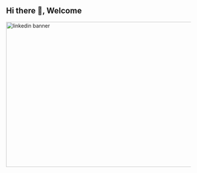 ## Hi there 👋, Welcome
<img width="1584" height="396" alt="linkedin banner" src="https://github.com/user-attachments/assets/f728d147-0499-4a17-a4ac-8c138deefc5e" />

<!--
**ARSH-AHMAD195/ARSH-AHMAD195** is a ✨ _special_ ✨ repository because its `README.md` (this file) appears on your GitHub profile.

Here are some ideas to get you started:

- 🔭 I’m currently working on ...
- 🌱 I’m currently learning ...
- 👯 I’m looking to collaborate on ...
- 🤔 I’m looking for help with ...
- 💬 Ask me about ...
- 📫 How to reach me: ...
- 😄 Pronouns: ...
- ⚡ Fun fact: ...
-->

